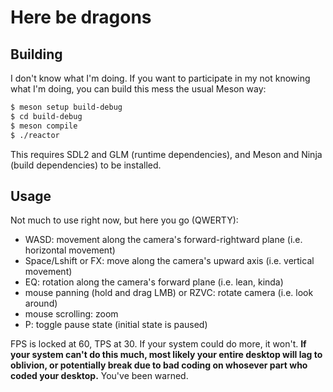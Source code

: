# Here be dragons

## Building

I don't know what I'm doing. If you want to participate in my not knowing what I'm doing, you can build this mess the usual Meson way:

```sh
$ meson setup build-debug
$ cd build-debug
$ meson compile
$ ./reactor
```

This requires SDL2 and GLM (runtime dependencies), and Meson and Ninja (build dependencies) to be installed.

## Usage

Not much to use right now, but here you go (QWERTY):

 - WASD: movement along the camera's forward-rightward plane (i.e. horizontal movement)
 - Space/Lshift or FX: move along the camera's upward axis (i.e. vertical movement)
 - EQ: rotation along the camera's forward plane (i.e. lean, kinda)
 - mouse panning (hold and drag LMB) or RZVC: rotate camera (i.e. look around)
 - mouse scrolling: zoom
 - P: toggle pause state (initial state is paused)

FPS is locked at 60, TPS at 30. If your system could do more, it won't. **If your system can't do this much, most likely your entire desktop will lag to oblivion, or potentially break due to bad coding on whosever part who coded your desktop.** You've been warned.
